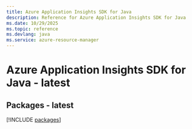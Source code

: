 ```yaml
---
title: Azure Application Insights SDK for Java
description: Reference for Azure Application Insights SDK for Java
ms.date: 10/29/2025
ms.topic: reference
ms.devlang: java
ms.service: azure-resource-manager
---
```

# Azure Application Insights SDK for Java - latest
## Packages - latest
[!INCLUDE [packages](application-insights-index.md)]